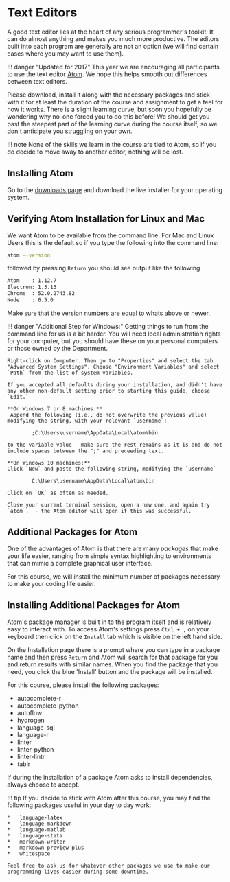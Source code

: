 # Text Editors

A good text editor lies at the heart of any serious programmer's toolkit: It can do almost anything and makes you much more productive. The editors built into each program are generally are not an option (we will find certain cases where you may want to use them).

!!! danger "Updated for 2017"
    This year we are encouraging all participants to use the text editor [Atom](https://atom.io/).
    We hope this helps smooth out differences between text editors.

Please download, install it along with the necessary packages and stick with it for at least the duration of the course and assignment to get a feel for how it works.
There is a slight learning curve, but soon you hopefully be wondering why no-one forced you to do this before!
We should get you past the steepest part of the learning curve during the course itself, so we don't anticipate you struggling on your own.

!!! note
    None of the skills we learn in the course are tied to Atom, so if you do decide to move away to another editor, nothing will be lost.

<!-- ## Installing Sublime Text

Go to the [downloads page](https://www.sublimetext.com/3) and download the live installer for your operating system. -->

## Installing Atom

Go to the [downloads page](https://github.com/atom/atom/releases/tag/v1.9.9) and download the live installer for your operating system.

## Verifying Atom Installation for Linux and Mac

We want Atom to be available from the command line. For Mac and Linux Users this is the default so if you type the following into the command line:

```bash
atom --version
```
followed by pressing `Return` you should see output like the following
```bash
Atom    : 1.12.7
Electron: 1.3.13
Chrome  : 52.0.2743.82
Node    : 6.5.0
```
Make sure that the version numbers are equal to whats above or newer.

!!! danger "Additional Step for Windows:"
    Getting things to run from the command line for us is a bit harder. You will need local administration rights for your computer, but you should have these on your personal computers or those owned by the Department.

    Right-click on Computer. Then go to "Properties" and select the tab "Advanced System Settings". Choose "Environment Variables" and select `Path` from the list of system variables.

    If you accepted all defaults during your installation, and didn't have any other non-default setting prior to starting this guide, choose `Edit.`

    **On Windows 7 or 8 machines:**
     Append the following (i.e., do not overwrite the previous value) modifying the string, with your relevant `username`:

            ;C:\Users\username\AppData\Local\atom\bin

    to the variable value – make sure the rest remains as it is and do not include spaces between the ";" and preceeding text.

    **On Windows 10 machines:**
    Click `New` and paste the following string, modifying the `username`

            C:\Users\username\AppData\Local\atom\bin

    Click on `OK` as often as needed.

    Close your current terminal session, open a new one, and again try `atom .` - the Atom editor will open if this was successful.

## Additional Packages for Atom

One of the advantages of Atom is that there are many *packages* that make your life easier, ranging from simple syntax highlighting to environments that can mimic a complete graphical user interface.

For this course, we will install the minimum number of packages necessary to make your coding life easier.

## Installing Additional Packages for Atom

Atom's package manager is built in to the program itself and is relatively easy to interact with.
To access Atom's settings press `Ctrl + ,` on your keyboard then click on the `Install` tab which is visible on the left hand side.

On the Installation page there is a prompt where you can type in a package name and then press `Return` and Atom will search for that package for you and return results with similar names.
When you find the package that you need, you click the blue 'Install' button and the package will be installed.

For this course, please install the following packages:

*   autocomplete-r
*   autocomplete-python
*   autoflow
*   hydrogen
*   language-sql
*   language-r
*   linter
*   linter-python
*   linter-lintr
*   tablr

If during the installation of a package Atom asks to install dependencies, always choose to accept.

!!! tip
    If you decide to stick with Atom after this course, you may find the following packages useful in your day to day work:

    *   language-latex
    *   language-markdown
    *   language-matlab
    *   language-stata
    *   markdown-writer
    *   markdown-preview-plus
    *   whitespace

    Feel free to ask us for whatever other packages we use to make our programming lives easier during some downtime.

<!-- ## Additional Package for Sublime Text

For those who want to use Sublime Text as their editor, you will need to add an additional package, "Package Control" to it so that we can customize it a little throughout the course. Proceed as follows:

Open the Sublime Text console via the using the ctrl+` shortcut or the View > Show Console menu.
Once open, paste the code below into the console (and press return):

        import urllib.request,os,hashlib; h = '2915d1851351e5ee549c20394736b442' + '8bc59f460fa1548d1514676163dafc88'; pf = 'Package Control.sublime-package'; ipp = sublime.installed_packages_path(); urllib.request.install_opener( urllib.request.build_opener( urllib.request.ProxyHandler()) ); by = urllib.request.urlopen( 'http://packagecontrol.io/' + pf.replace(' ', '%20')).read(); dh = hashlib.sha256(by).hexdigest(); print('Error validating download (got %s instead of %s), please try manual install' % (dh, h)) if dh != h else open(os.path.join( ipp, pf), 'wb' ).write(by)

We will show you how to use Package Control during the course. -->
